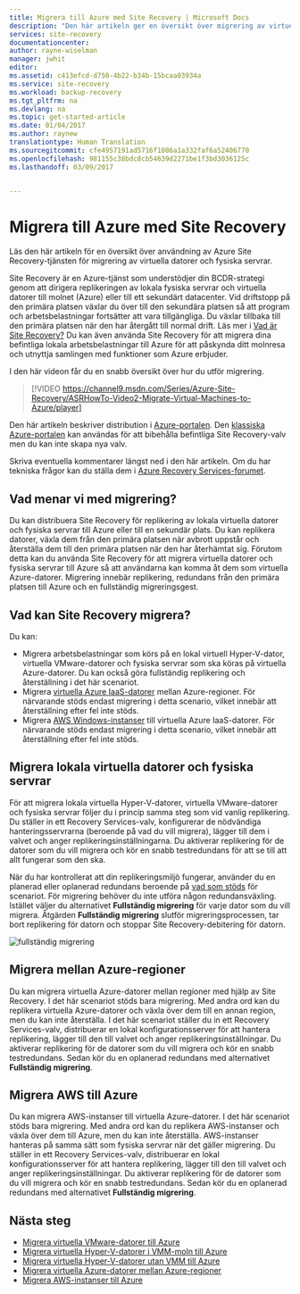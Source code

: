 ```yaml
---
title: Migrera till Azure med Site Recovery | Microsoft Docs
description: "Den här artikeln ger en översikt över migrering av virtuella datorer och fysiska servrar till Azure med Azure Site Recovery"
services: site-recovery
documentationcenter: 
author: rayne-wiselman
manager: jwhit
editor: 
ms.assetid: c413efcd-d750-4b22-b34b-15bcaa03934a
ms.service: site-recovery
ms.workload: backup-recovery
ms.tgt_pltfrm: na
ms.devlang: na
ms.topic: get-started-article
ms.date: 01/04/2017
ms.author: raynew
translationtype: Human Translation
ms.sourcegitcommit: cfe4957191ad5716f1086a1a332faf6a52406770
ms.openlocfilehash: 981155c38bdc8cb54639d2271be1f3bd3036125c
ms.lasthandoff: 03/09/2017


---
```

# <a name="migrate-to-azure-with-site-recovery"></a>Migrera till Azure med Site Recovery

Läs den här artikeln för en översikt över användning av Azure Site Recovery-tjänsten för migrering av virtuella datorer och fysiska servrar.

Site Recovery är en Azure-tjänst som understödjer din BCDR-strategi genom att dirigera replikeringen av lokala fysiska servrar och virtuella datorer till molnet (Azure) eller till ett sekundärt datacenter. Vid driftstopp på den primära platsen växlar du över till den sekundära platsen så att program och arbetsbelastningar fortsätter att vara tillgängliga. Du växlar tillbaka till den primära platsen när den har återgått till normal drift. Läs mer i [Vad är Site Recovery?](site-recovery-overview.md) Du kan även använda Site Recovery för att migrera dina befintliga lokala arbetsbelastningar till Azure för att påskynda ditt molnresa och utnyttja samlingen med funktioner som Azure erbjuder.

I den här videon får du en snabb översikt över hur du utför migrering.
>[!VIDEO https://channel9.msdn.com/Series/Azure-Site-Recovery/ASRHowTo-Video2-Migrate-Virtual-Machines-to-Azure/player]

Den här artikeln beskriver distribution i [Azure-portalen](https://portal.azure.com). Den [klassiska Azure-portalen](https://manage.windowsazure.com/) kan användas för att bibehålla befintliga Site Recovery-valv men du kan inte skapa nya valv.

Skriva eventuella kommentarer längst ned i den här artikeln. Om du har tekniska frågor kan du ställa dem i [Azure Recovery Services-forumet](https://social.msdn.microsoft.com/forums/azure/home?forum=hypervrecovmgr).


## <a name="what-do-we-mean-by-migration"></a>Vad menar vi med migrering?

Du kan distribuera Site Recovery för replikering av lokala virtuella datorer och fysiska servrar till Azure eller till en sekundär plats. Du kan replikera datorer, växla dem från den primära platsen när avbrott uppstår och återställa dem till den primära platsen när den har återhämtat sig. Förutom detta kan du använda Site Recovery för att migrera virtuella datorer och fysiska servrar till Azure så att användarna kan komma åt dem som virtuella Azure-datorer. Migrering innebär replikering, redundans från den primära platsen till Azure och en fullständig migreringsgest.

## <a name="what-can-site-recovery-migrate"></a>Vad kan Site Recovery migrera?

Du kan:

- Migrera arbetsbelastningar som körs på en lokal virtuell Hyper-V-dator, virtuella VMware-datorer och fysiska servrar som ska köras på virtuella Azure-datorer. Du kan också göra fullständig replikering och återställning i det här scenariot.
- Migrera [virtuella Azure IaaS-datorer](site-recovery-migrate-azure-to-azure.md) mellan Azure-regioner. För närvarande stöds endast migrering i detta scenario, vilket innebär att återställning efter fel inte stöds.
- Migrera [AWS Windows-instanser](site-recovery-migrate-aws-to-azure.md) till virtuella Azure IaaS-datorer. För närvarande stöds endast migrering i detta scenario, vilket innebär att återställning efter fel inte stöds.

## <a name="migrate-on-premises-vms-and-physical-servers"></a>Migrera lokala virtuella datorer och fysiska servrar

För att migrera lokala virtuella Hyper-V-datorer, virtuella VMware-datorer och fysiska servrar följer du i princip samma steg som vid vanlig replikering. Du ställer in ett Recovery Services-valv, konfigurerar de nödvändiga hanteringsservrarna (beroende på vad du vill migrera), lägger till dem i valvet och anger replikeringsinställningarna. Du aktiverar replikering för de datorer som du vill migrera och kör en snabb testredundans för att se till att allt fungerar som den ska.

När du har kontrollerat att din replikeringsmiljö fungerar, använder du en planerad eller oplanerad redundans beroende på [vad som stöds](site-recovery-failover.md) för scenariot. För migrering behöver du inte utföra någon redundansväxling. Istället väljer du alternativet **Fullständig migrering** för varje dator som du vill migrera. Åtgärden **Fullständig migrering** slutför migreringsprocessen, tar bort replikering för datorn och stoppar Site Recovery-debitering för datorn.

![fullständig migrering](./media/site-recovery-hyper-v-site-to-azure/migrate.png)

## <a name="migrate-between-azure-regions"></a>Migrera mellan Azure-regioner

Du kan migrera virtuella Azure-datorer mellan regioner med hjälp av Site Recovery. I det här scenariot stöds bara migrering. Med andra ord kan du replikera virtuella Azure-datorer och växla över dem till en annan region, men du kan inte återställa. I det här scenariot ställer du in ett Recovery Services-valv, distribuerar en lokal konfigurationsserver för att hantera replikering, lägger till den till valvet och anger replikeringsinställningar. Du aktiverar replikering för de datorer som du vill migrera och kör en snabb testredundans. Sedan kör du en oplanerad redundans med alternativet **Fullständig migrering**.

## <a name="migrate-aws-to-azure"></a>Migrera AWS till Azure

Du kan migrera AWS-instanser till virtuella Azure-datorer. I det här scenariot stöds bara migrering. Med andra ord kan du replikera AWS-instanser och växla över dem till Azure, men du kan inte återställa. AWS-instanser hanteras på samma sätt som fysiska servrar när det gäller migrering. Du ställer in ett Recovery Services-valv, distribuerar en lokal konfigurationsserver för att hantera replikering, lägger till den till valvet och anger replikeringsinställningar. Du aktiverar replikering för de datorer som du vill migrera och kör en snabb testredundans. Sedan kör du en oplanerad redundans med alternativet **Fullständig migrering**.




## <a name="next-steps"></a>Nästa steg

- [Migrera virtuella VMware-datorer till Azure](site-recovery-vmware-to-azure.md)
- [Migrera virtuella Hyper-V-datorer i VMM-moln till Azure](site-recovery-vmm-to-azure.md)
- [Migrera virtuella Hyper-V-datorer utan VMM till Azure](site-recovery-hyper-v-site-to-azure.md)
- [Migrera virtuella Azure-datorer mellan Azure-regioner](site-recovery-migrate-azure-to-azure.md)
- [Migrera AWS-instanser till Azure](site-recovery-migrate-aws-to-azure.md)

